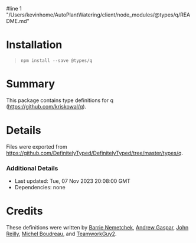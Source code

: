 #line 1 "/Users/kevinhome/AutoPlantWatering/client/node_modules/@types/q/README.md"
# Installation
> `npm install --save @types/q`

# Summary
This package contains type definitions for q (https://github.com/kriskowal/q).

# Details
Files were exported from https://github.com/DefinitelyTyped/DefinitelyTyped/tree/master/types/q.

### Additional Details
 * Last updated: Tue, 07 Nov 2023 20:08:00 GMT
 * Dependencies: none

# Credits
These definitions were written by [Barrie Nemetchek](https://github.com/bnemetchek), [Andrew Gaspar](https://github.com/AndrewGaspar), [John Reilly](https://github.com/johnnyreilly), [Michel Boudreau](https://github.com/mboudreau), and [TeamworkGuy2](https://github.com/TeamworkGuy2).
